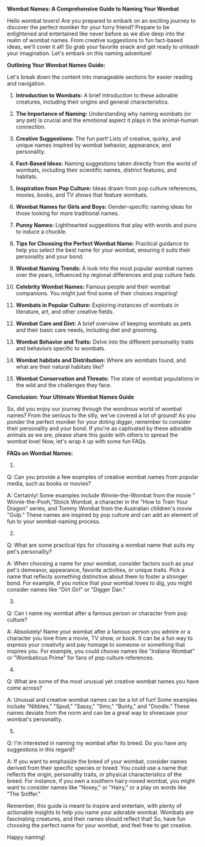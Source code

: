 **Wombat Names: A Comprehensive Guide to Naming Your Wombat**

Hello wombat lovers! Are you prepared to embark on an exciting journey to discover the perfect moniker for your furry friend? Prepare to be enlightened and entertained like never before as we dive deep into the realm of wombat names. From creative suggestions to fun fact-based ideas, we'll cover it all! So grab your favorite snack and get ready to unleash your imagination. Let's embark on this naming adventure!

**Outlining Your Wombat Names Guide:**

Let's break down the content into manageable sections for easier reading and navigation. 

1. **Introduction to Wombats:** A brief introduction to these adorable creatures, including their origins and general characteristics. 

2. **The Importance of Naming:** Understanding why naming wombats (or any pet) is crucial and the emotional aspect it plays in the animal-human connection. 

3. **Creative Suggestions:** The fun part! Lists of creative, quirky, and unique names inspired by wombat behavior, appearance, and personality. 

4. **Fact-Based Ideas:** Naming suggestions taken directly from the world of wombats, including their scientific names, distinct features, and habitats. 

5. **Inspiration from Pop Culture:** Ideas drawn from pop culture references, movies, books, and TV shows that feature wombats. 

6. **Wombat Names for Girls and Boys:** Gender-specific naming ideas for those looking for more traditional names. 

7. **Punny Names:** Lighthearted suggestions that play with words and puns to induce a chuckle. 

8. **Tips for Choosing the Perfect Wombat Name:** Practical guidance to help you select the best name for your wombat, ensuring it suits their personality and your bond. 

9. **Wombat Naming Trends:** A look into the most popular wombat names over the years, influenced by regional differences and pop culture fads. 

10. **Celebrity Wombat Names:** Famous people and their wombat companions. You might just find some of their choices inspiring! 

11. **Wombats in Popular Culture:** Exploring instances of wombats in literature, art, and other creative fields. 

12. **Wombat Care and Diet:** A brief overview of keeping wombats as pets and their basic care needs, including diet and grooming. 

13. **Wombat Behavior and Traits:** Delve into the different personality traits and behaviors specific to wombats. 

14. **Wombat habitats and Distribution:** Where are wombats found, and what are their natural habitats like? 

15. **Wombat Conservation and Threats:** The state of wombat populations in the wild and the challenges they face. 

**Conclusion: Your Ultimate Wombat Names Guide**

So, did you enjoy our journey through the wondrous world of wombat names? From the serious to the silly, we've covered a lot of ground! As you ponder the perfect moniker for your doting digger, remember to consider their personality and your bond. If you're as captivated by these adorable animals as we are, please share this guide with others to spread the wombat love! Now, let's wrap it up with some fun FAQs. 

**FAQs on Wombat Names:**

1. 
Q: Can you provide a few examples of creative wombat names from popular media, such as books or movies? 

A: Certainly! Some examples include Winnie-the-Wombat from the movie " Winnie-the-Pooh,"Stoick Wombat, a character in the "How to Train Your Dragon" series, and Tommy Wombat from the Australian children's movie "Gulp." These names are inspired by pop culture and can add an element of fun to your wombat-naming process. 

2. 
Q: What are some practical tips for choosing a wombat name that suits my pet's personality? 

A: When choosing a name for your wombat, consider factors such as your pet's demeanor, appearance, favorite activities, or unique traits. Pick a name that reflects something distinctive about them to foster a stronger bond. For example, if you notice that your wombat loves to dig, you might consider names like "Dirt Girl" or "Digger Dan."

3. 
Q: Can I name my wombat after a famous person or character from pop culture? 

A: Absolutely! Name your wombat after a famous person you admire or a character you love from a movie, TV show, or book. It can be a fun way to express your creativity and pay homage to someone or something that inspires you. For example, you could choose names like "Indiana Wombat" or "Wombaticus Prime" for fans of pop culture references. 

4. 
Q: What are some of the most unusual yet creative wombat names you have come across? 

A: Unusual and creative wombat names can be a lot of fun! Some examples include "Nibbles," "Spud," "Sassy," "Smo," "Bunty," and "Doodle." These names deviate from the norm and can be a great way to showcase your wombat's personality. 

5. 
Q: I'm interested in naming my wombat after its breed. Do you have any suggestions in this regard? 

A: If you want to emphasize the breed of your wombat, consider names derived from their specific species or breed. You could use a name that reflects the origin, personality traits, or physical characteristics of the breed. For instance, if you own a southern hairy-nosed wombat, you might want to consider names like "Nosey," or "Hairy," or a play on words like "The Sniffer." 

Remember, this guide is meant to inspire and entertain, with plenty of actionable insights to help you name your adorable wombat. Wombats are fascinating creatures, and their names should reflect that! So, have fun choosing the perfect name for your wombat, and feel free to get creative. 

Happy naming!